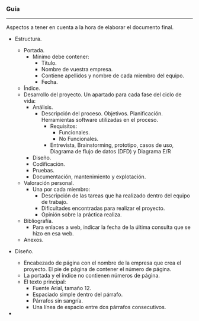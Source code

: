 ### Guía
---

Aspectos a tener en cuenta a la hora de elaborar el documento final.

- Estructura.
  - Portada.
    - Mínimo debe contener:
      - Título.
      - Nombre de vuestra empresa.
      - Contiene apellidos y nombre de cada miembro del equipo.
      - Fecha.
  - Índice.
  - Desarrollo del proyecto. Un apartado para cada fase del ciclo de vida:
    - Análisis.
      - Descripción del proceso. Objetivos. Planificación. Herramientas software utilizadas en el proceso.
        - Requisitos:
          - Funcionales.
          - No Funcionales.
        - Entrevista, Brainstorming, prototipo, casos de uso, Diagrama de flujo de datos (DFD) y Diagrama E/R
    - Diseño.
    - Codificación.
    - Pruebas.
    - Documentación, mantenimiento y explotación.
  - Valoración personal.
    - Una por cada miembro:
      - Descripción de las tareas que ha realizado dentro del equipo de trabajo.
      - Dificultades encontradas para realizar el proyecto.
      - Opinión sobre la práctica realiza.
  - Bibliografía.
    - Para enlaces a web, indicar la fecha de la última consulta que se hizo en esa web.
  - Anexos.

- Diseño.
  - Encabezado de página con el nombre de la empresa que crea el proyecto. El pie de página de contener el número de página.
  - La portada y el índice no contienen números de página.
  - El texto principal:
    - Fuente Arial, tamaño 12.
    - Espaciado simple dentro del párrafo.
    - Párrafos sin sangría.
    - Una línea de espacio entre dos párrafos consecutivos.


-
